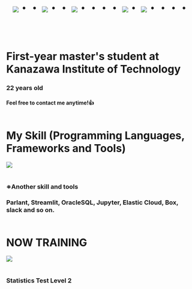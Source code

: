 <div align="center">
    <h1>
        <img src="https://user-images.githubusercontent.com/44926913/175852850-3fb6c715-1856-41ff-8c1f-94ce3b03b458.gif">・・
        <img src="https://user-images.githubusercontent.com/44926913/175853109-f8850656-6704-4a8a-bee6-9aca154d929b.gif">・・
        <img src="https://user-images.githubusercontent.com/44926913/175853154-5449d974-975e-44a6-ab84-a86031265e40.gif">・・・・
        <img src="https://user-images.githubusercontent.com/44926913/175853109-f8850656-6704-4a8a-bee6-9aca154d929b.gif">・
        <img src="https://user-images.githubusercontent.com/44926913/175853154-5449d974-975e-44a6-ab84-a86031265e40.gif">・・・・
    </h1>
  </div>
<br><br>

# First-year master's student at Kanazawa Institute of Technology
### 22 years old
#### Feel free to contact me anytime!👍<br /><br />

# My Skill (Programming Languages, Frameworks and Tools)

<img src="https://skillicons.dev/icons?i=python,sklearn,pytorch,vscode,docker,ubuntu,bash,powershell,github,git,apple,windows,notion,discord,gmail" /> <br /><br />

  ### ※Another skill and tools
  
  ### Parlant, Streamlit, OracleSQL, Jupyter, Elastic Cloud, Box, slack and so on.<br /><br />
  
# NOW TRAINING

<img src="https://skillicons.dev/icons?i=typescript,mysql,java,androidstudio,azure" /> <br /><br />

 ### Statistics Test Level 2

<!-- --------------------------------- :) ---------------------------------- -->


